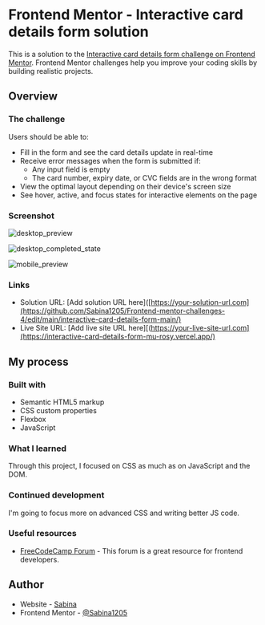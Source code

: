 # Frontend Mentor - Interactive card details form solution

This is a solution to the [Interactive card details form challenge on Frontend Mentor](https://www.frontendmentor.io/challenges/interactive-card-details-form-XpS8cKZDWw). Frontend Mentor challenges help you improve your coding skills by building realistic projects.

## Overview

### The challenge

Users should be able to:

- Fill in the form and see the card details update in real-time
- Receive error messages when the form is submitted if:
  - Any input field is empty
  - The card number, expiry date, or CVC fields are in the wrong format
- View the optimal layout depending on their device's screen size
- See hover, active, and focus states for interactive elements on the page

### Screenshot

![desktop_preview](https://github.com/Sabina1205/Frontend-mentor-challenges-4/assets/96692767/4e494bdf-7ed2-4e98-a9a7-2ef41c999243)

![desktop_completed_state](https://github.com/Sabina1205/Frontend-mentor-challenges-4/assets/96692767/e9c26443-7abc-4a01-92b2-4e213dc5e568)

![mobile_preview](https://github.com/Sabina1205/Frontend-mentor-challenges-4/assets/96692767/c84b3fb4-3507-4b4f-a157-859389dddbe5)

### Links

- Solution URL: [Add solution URL here]([https://your-solution-url.com](https://github.com/Sabina1205/Frontend-mentor-challenges-4/edit/main/interactive-card-details-form-main/)
- Live Site URL: [Add live site URL here][(https://your-live-site-url.com](https://interactive-card-details-form-mu-rosy.vercel.app/)

## My process

### Built with

- Semantic HTML5 markup
- CSS custom properties
- Flexbox
- JavaScript

### What I learned

Through this project, I focused on CSS as much as on JavaScript and the DOM.

### Continued development

I'm going to focus more on advanced CSS and writing better JS code.

### Useful resources

- [FreeCodeCamp Forum](https://forum.freecodecamp.org/) - This forum is a great resource for frontend developers.

## Author

- Website - [Sabina](https://sabina1205.github.io/personal-website/)
- Frontend Mentor - [@Sabina1205](https://www.frontendmentor.io/home)
